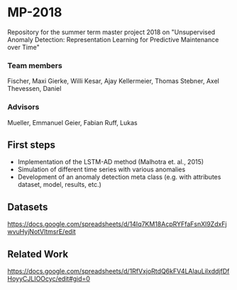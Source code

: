 # MP-2018

Repository for the summer term master project 2018 on "Unsupervised Anomaly Detection: Representation Learning for Predictive Maintenance over Time"

### Team members

Fischer, Maxi
Gierke, Willi
Kesar, Ajay
Kellermeier, Thomas
Stebner, Axel
Thevessen, Daniel

### Advisors

Mueller, Emmanuel
Geier, Fabian
Ruff, Lukas

## First steps

* Implementation of the LSTM-AD method (Malhotra et. al., 2015)
* Simulation of different time series with various anomalies
* Development of an anomaly detection meta class (e.g. with attributes dataset, model, results, etc.)

## Datasets
https://docs.google.com/spreadsheets/d/14Iq7KM18AcpRYFfaFsnXl9ZdxFjwvuHyjNotVltmsrE/edit


## Related Work

https://docs.google.com/spreadsheets/d/1RfVxjoRtdQ6kFV4LAlauLiIxddjfDfHoyyCJLIOOcyc/edit#gid=0
